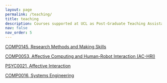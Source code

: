 ```yaml
---
layout: page
permalink: /teaching/
title: teaching
description: Courses supported at UCL as Post-Graduate Teaching Assistant
nav: false
nav_order: 5
---
```


<!-- For now, this page is assumed to be a static description of your courses. You can convert it to a collection similar to `_projects/` so that you can have a dedicated page for each course.

Organize your courses by years, topics, or universities, however you like! -->

[COMP0145, Research Methods and Making Skills](https://www.ucl.ac.uk/module-catalogue/modules/research-methods-and-making-skills-COMP0145)

[COMP0053, Affective Computing and Human-Robot Interaction (AC-HRI)](https://www.ucl.ac.uk/module-catalogue/modules/affective-computing-and-human-robot-interaction-COMP0053)

[PSYC0021, Affective Interaction](https://www.ucl.ac.uk/module-catalogue/modules/affective-interaction-PSYC0021)

[COMP0016, Systems Engineering](https://www.ucl.ac.uk/module-catalogue/modules/systems-engineering-COMP0016)